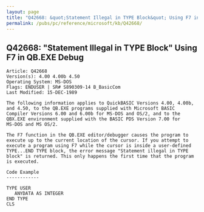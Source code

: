 ```yaml
---
layout: page
title: "Q42668: &quot;Statement Illegal in TYPE Block&quot; Using F7 in QB.EXE Debug"
permalink: /pubs/pc/reference/microsoft/kb/Q42668/
---
```


## Q42668: &quot;Statement Illegal in TYPE Block&quot; Using F7 in QB.EXE Debug

	Article: Q42668
	Version(s): 4.00 4.00b 4.50
	Operating System: MS-DOS
	Flags: ENDUSER | SR# S890309-14 B_BasicCom
	Last Modified: 15-DEC-1989
	
	The following information applies to QuickBASIC Versions 4.00, 4.00b,
	and 4.50, to the QB.EXE programs supplied with Microsoft BASIC
	Compiler Versions 6.00 and 6.00b for MS-DOS and OS/2, and to the
	QBX.EXE environment supplied with the BASIC PDS Version 7.00 for
	MS-DOS and MS OS/2.
	
	The F7 function in the QB.EXE editor/debugger causes the program to
	execute up to the current location of the cursor. If you attempt to
	execute a program using F7 while the cursor is inside a user-defined
	TYPE...END TYPE block, the error message "Statement illegal in TYPE
	block" is returned. This only happens the first time that the program
	is executed.
	
	Code Example
	------------
	
	TYPE USER
	   ANYDATA AS INTEGER
	END TYPE
	CLS
